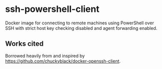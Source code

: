 # ssh-powershell-client

Docker image for connecting to remote machines using PowerShell over SSH with strict host key checking disabled and agent forwarding enabled.


## Works cited

Borrowed heavily from and inspired by https://github.com/chuckyblack/docker-openssh-client.
